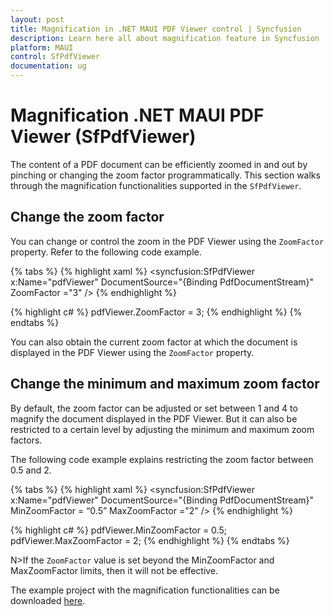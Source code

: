 ```yaml
---
layout: post
title: Magnification in .NET MAUI PDF Viewer control | Syncfusion
description: Learn here all about magnification feature in Syncfusion .NET MAUI PDF Viewer (SfPdfViewer) control and more.
platform: MAUI
control: SfPdfViewer
documentation: ug
---
```


# Magnification .NET MAUI PDF Viewer (SfPdfViewer)

The content of a PDF document can be efficiently zoomed in and out by pinching or changing the zoom factor programmatically. This section walks through the magnification functionalities supported in the `SfPdfViewer`.

## Change the zoom factor

You can change or control the zoom in the PDF Viewer using the `ZoomFactor` property. Refer to the following code example.

{% tabs %}
{% highlight xaml %}
<syncfusion:SfPdfViewer x:Name="pdfViewer" DocumentSource="{Binding PdfDocumentStream}" ZoomFactor ="3" />
{% endhighlight %}

{% highlight c# %}
pdfViewer.ZoomFactor = 3;
{% endhighlight %}
{% endtabs %}

You can also obtain the current zoom factor at which the document is displayed in the PDF Viewer using the `ZoomFactor` property.

## Change the minimum and maximum zoom factor

By default, the zoom factor can be adjusted or set between 1 and 4 to magnify the document displayed in the PDF Viewer. But it can also be restricted to a certain level by adjusting the minimum and maximum zoom factors.

The following code example explains restricting the zoom factor between 0.5 and 2.

{% tabs %}
{% highlight xaml %}
<syncfusion:SfPdfViewer x:Name="pdfViewer" DocumentSource="{Binding PdfDocumentStream}"  MinZoomFactor = “0.5” MaxZoomFactor ="2" />
{% endhighlight %}

{% highlight c# %}
pdfViewer.MinZoomFactor = 0.5;
pdfViewer.MaxZoomFactor = 2;
{% endhighlight %}
{% endtabs %}

N>If the `ZoomFactor` value is set beyond the MinZoomFactor and MaxZoomFactor limits, then it will not be effective.

The example project with the magnification functionalities can be downloaded [here](https://github.com/SyncfusionExamples/maui-pdf-viewer-examples).
